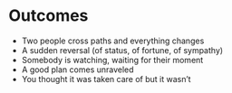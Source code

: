 # Outcomes

- Two people cross paths and everything changes
- A sudden reversal (of status, of fortune, of sympathy)
- Somebody is watching, waiting for their moment
- A good plan comes unraveled
- You thought it was taken care of but it wasn’t
